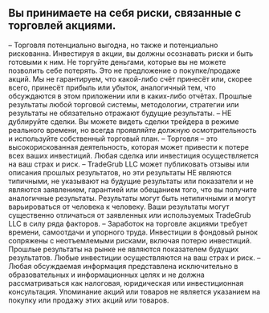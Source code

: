 ## Вы принимаете на себя риски, связанные с торговлей акциями.

– Торговля потенциально выгодна, но также и потенциально рискованна. Инвестируя в акции, вы должны осознавать риски и быть готовыми к ним. Не торгуйте деньгами, которые вы не можете позволить себе потерять. Это не предложение о покупке/продаже акций. Мы не гарантируем, что какой-либо счёт принесёт или, скорее всего, принесёт прибыль или убыток, аналогичный тем, что обсуждаются в этом приложении или в каких-либо отчётах. Прошлые результаты любой торговой системы, методологии, стратегии или результаты не обязательно отражают будущие результаты.
– НЕ дублируйте сделки. Вы можете видеть сделки трейдера в режиме реального времени, но всегда проявляйте должную осмотрительность и используйте собственный торговый план.
– Торговля – это высокорискованная деятельность, которая может привести к потере всех ваших инвестиций. Любая сделка или инвестиция осуществляется на ваш страх и риск. – TradeGrub LLC может публиковать отзывы или описания прошлых результатов, но эти результаты НЕ являются типичными, не указывают на будущие результаты или показатели и не являются заявлением, гарантией или обещанием того, что вы получите аналогичные результаты. Результаты могут быть нетипичными и могут варьироваться от человека к человеку. Ваши результаты могут существенно отличаться от заявленных или используемых TradeGrub LLC в силу ряда факторов.
– Заработок на торговле акциями требует времени, самоотдачи и упорного труда. Инвестиции в фондовый рынок сопряжены с неотъемлемыми рисками, включая потерю инвестиций. Прошлые результаты на рынке не являются показателем будущих результатов. Любые инвестиции осуществляются на ваш страх и риск.
– Любая обсуждаемая информация представлена исключительно в образовательных и информационных целях и не должна рассматриваться как налоговая, юридическая или инвестиционная консультация. Упоминание акций или товаров не является указанием на покупку или продажу этих акций или товаров.